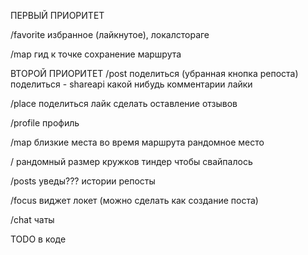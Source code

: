 ПЕРВЫЙ ПРИОРИТЕТ

/favorite
избранное (лайкнутое), локалстораге

/map
гид к точке
сохранение маршрута



ВТОРОЙ ПРИОРИТЕТ
/post
поделиться (убранная кнопка репоста)
поделиться - shareapi какой нибудь
комментарии
лайки

/place
поделиться
лайк
сделать оставление отзывов

/profile
профиль

/map
близкие места во время маршрута
рандомное место

/
рандомный размер кружков
тиндер чтобы свайпалось

/posts
уведы???
истории
репосты

/focus
виджет локет (можно сделать как создание поста)

/chat
чаты


TODO в коде